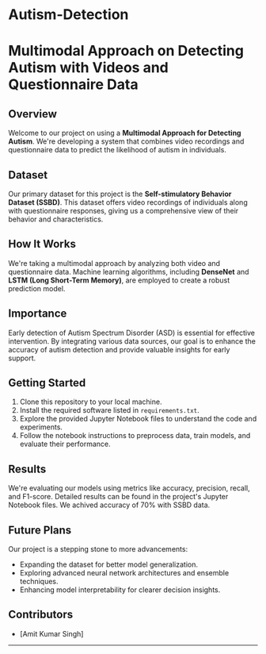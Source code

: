 # Autism-Detection
# Multimodal Approach on Detecting Autism with Videos and Questionnaire Data

## Overview

Welcome to our project on using a **Multimodal Approach for Detecting Autism**. We're developing a system that combines video recordings and questionnaire data to predict the likelihood of autism in individuals.

## Dataset

Our primary dataset for this project is the **Self-stimulatory Behavior Dataset (SSBD)**. This dataset offers video recordings of individuals along with questionnaire responses, giving us a comprehensive view of their behavior and characteristics.

## How It Works

We're taking a multimodal approach by analyzing both video and questionnaire data. Machine learning algorithms, including **DenseNet** and **LSTM (Long Short-Term Memory)**, are employed to create a robust prediction model.

## Importance

Early detection of Autism Spectrum Disorder (ASD) is essential for effective intervention. By integrating various data sources, our goal is to enhance the accuracy of autism detection and provide valuable insights for early support.

## Getting Started

1. Clone this repository to your local machine.
2. Install the required software listed in `requirements.txt`.
3. Explore the provided Jupyter Notebook files to understand the code and experiments.
4. Follow the notebook instructions to preprocess data, train models, and evaluate their performance.

## Results

We're evaluating our models using metrics like accuracy, precision, recall, and F1-score. Detailed results can be found in the project's Jupyter Notebook files. We achived accuracy of 70% with SSBD data.

## Future Plans

Our project is a stepping stone to more advancements:
- Expanding the dataset for better model generalization.
- Exploring advanced neural network architectures and ensemble techniques.
- Enhancing model interpretability for clearer decision insights.

## Contributors

- [Amit Kumar Singh]


---

